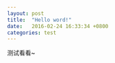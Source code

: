 ```yaml
---
layout: post
title:  "Hello word!"
date:   2016-02-24 16:33:34 +0800
categories: test
---
```

测试看看~
